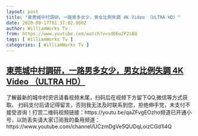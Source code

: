 ```yaml
---
layout: post
title: "東莞城中村調研，一路男多女少，男女比例失調 4K Video （ULTRA HD）"
date: 2020-09-17T01:37:02.000Z
author: WilliamWorks Tv
from: https://www.youtube.com/watch?v=sdO6u2P2iBQ
tags: [ WilliamWorks Tv ]
categories: [ WilliamWorks Tv ]
---
```

<!--1600306622000-->
[東莞城中村調研，一路男多女少，男女比例失調 4K Video （ULTRA HD）](https://www.youtube.com/watch?v=sdO6u2P2iBQ)
------

<div>
了解最新的城中村资讯请看视频末尾，扫码后在视频下方留下QQ,微信等方式获取。 扫码支付后请记得留言，否则我无法及时联系到您，拒绝伸手党，未支付不接受咨询！打赏二维码视频链接：https://youtu.be/qaZFvgEOzho频道已开通小号，以防丢失请大家订阅我的备用频道：https://www.youtube.com/channel/UCzmDgVe5QUDqLoizCGd1l4Q
</div>

